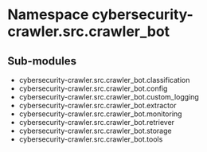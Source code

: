 Namespace cybersecurity-crawler.src.crawler_bot
===============================================

Sub-modules
-----------
* cybersecurity-crawler.src.crawler_bot.classification
* cybersecurity-crawler.src.crawler_bot.config
* cybersecurity-crawler.src.crawler_bot.custom_logging
* cybersecurity-crawler.src.crawler_bot.extractor
* cybersecurity-crawler.src.crawler_bot.monitoring
* cybersecurity-crawler.src.crawler_bot.retriever
* cybersecurity-crawler.src.crawler_bot.storage
* cybersecurity-crawler.src.crawler_bot.tools